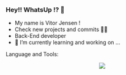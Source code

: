 ### Hey!! WhatsUp !? 👋
- My name is Vitor Jensen !
- Check new projects and commits 🚀🚀
- Back-End developer
- 🔭 I’m currently learning and working on ...

Language and Tools:
<p align="center">
  <a href="https://github.com/vitorjensen">
    <img src="https://skillicons.dev/icons?i=github,git,vscode,php,html,css,laravel,javascript" />
  </a>
</p>
